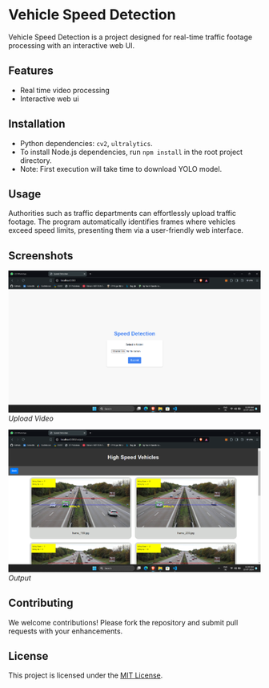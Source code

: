 # Vehicle Speed Detection

Vehicle Speed Detection is a project designed for real-time traffic footage processing with an interactive web UI.

## Features

-   Real time video processing
-   Interactive web ui

## Installation

-   Python dependencies: `cv2`, `ultralytics`.
-   To install Node.js dependencies, run `npm install` in the root project directory.
-   Note: First execution will take time to download YOLO model.

## Usage

Authorities such as traffic departments can effortlessly upload traffic footage. The program automatically identifies frames where vehicles exceed speed limits, presenting them via a user-friendly web interface.

## Screenshots

![Upload Screenshot](images/upload.png)
_Upload Video_

![Output Screenshot](images/output.png)
_Output_

## Contributing

We welcome contributions! Please fork the repository and submit pull requests with your enhancements.

## License

This project is licensed under the [MIT License](LICENSE).
